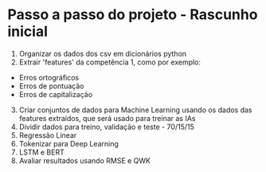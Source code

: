 # Passo a passo do projeto - Rascunho inicial

1. Organizar os dados dos csv em dicionários python
2. Extrair 'features' da competência 1, como por exemplo:
  - Erros ortográficos
  - Erros de pontuação
  - Erros de capitalização
3. Criar conjuntos de dados para Machine Learning usando os dados das features extraídos, que será usado para treinar as IAs
4. Dividir dados para treino, validação e teste - 70/15/15
5. Regressão Linear
6. Tokenizar para Deep Learning
7. LSTM e BERT
8. Avaliar resultados usando RMSE e QWK